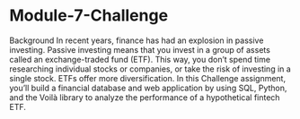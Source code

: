 # Module-7-Challenge
Background In recent years, finance has had an explosion in passive investing. Passive investing means that you invest in a group of assets called an exchange-traded fund (ETF). This way, you don’t spend time researching individual stocks or companies, or take the risk of investing in a single stock. ETFs offer more diversification.  In this Challenge assignment, you’ll build a financial database and web application by using SQL, Python, and the Voilà library to analyze the performance of a hypothetical fintech ETF.
